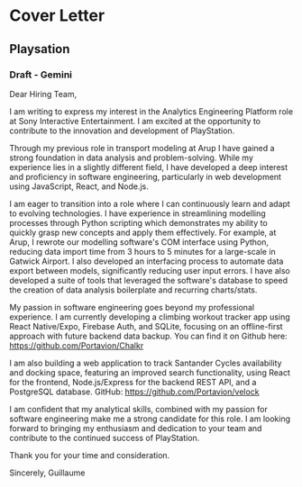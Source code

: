 # Cover Letter
## Playsation
### Draft - Gemini
Dear Hiring Team,

I am writing to express my interest in the Analytics Engineering Platform role at Sony Interactive Entertainment. I am excited at the opportunity to contribute to the innovation and development of PlayStation.

Through my previous role in transport modeling at Arup I have gained a strong foundation in data analysis and problem-solving. While my experience lies in a slightly different field, I have developed a deep interest and proficiency in software engineering, particularly in web development using JavaScript, React, and Node.js.

I am eager to transition into a role where I can continuously learn and adapt to evolving technologies. I have experience in streamlining modelling processes through Python scripting which demonstrates my ability to quickly grasp new concepts and apply them effectively. For example, at Arup, I rewrote our modelling software's COM interface using Python, reducing data import time from 3 hours to 5 minutes for a large-scale in Gatwick Airport. I also developed an interfacing process to automate data export between models, significantly reducing user input errors. I have also developed a suite of tools that leveraged the software's database to speed the creation of data analysis boilerplate and recurring charts/stats.

My passion in software engineering goes beyond my professional experience. I am currently developing a climbing workout tracker app using React Native/Expo, Firebase Auth, and SQLite, focusing on an offline-first approach with future backend data backup. You can find it on Github here: https://github.com/Portavion/Chalkr

I am also building a web application to track Santander Cycles availability and docking space, featuring an improved search functionality, using React for the frontend, Node.js/Express for the backend REST API, and a PostgreSQL database. GitHub: https://github.com/Portavion/velock

I am confident that my analytical skills, combined with my passion for software engineering make me a strong candidate for this role. I am looking forward to bringing my enthusiasm and dedication to your team and contribute to the continued success of PlayStation.

Thank you for your time and consideration.

Sincerely,
Guillaume